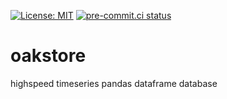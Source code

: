 [![License: MIT](https://img.shields.io/badge/License-MIT-yellow.svg)](https://opensource.org/licenses/MIT)
[![pre-commit.ci status](https://results.pre-commit.ci/badge/github/mercator-labs/oakstore/main.svg)](https://results.pre-commit.ci/latest/github/mercator-labs/oakstore/main)

# oakstore

highspeed timeseries pandas dataframe database

